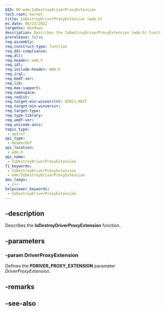 ```yaml
---
UID: NF:wdm.IoDestroyDriverProxyExtension
tech.root: kernel
title: IoDestroyDriverProxyExtension (wdm.h)
ms.date: 08/23/2022
targetos: Windows
description: Describes the IoDestroyDriverProxyExtension (wdm.h) function.
prerelease: false
req.assembly: 
req.construct-type: function
req.ddi-compliance: 
req.dll: 
req.header: wdm.h
req.idl: 
req.include-header: Wdm.h
req.irql: 
req.kmdf-ver: 
req.lib: 
req.max-support: 
req.namespace: 
req.redist: 
req.target-min-winverclnt: WIN11_NEXT
req.target-min-winversvr: 
req.target-type: 
req.type-library: 
req.umdf-ver: 
req.unicode-ansi: 
topic_type:
 - apiref
api_type:
 - HeaderDef
api_location:
 - wdm.h
api_name:
 - IoDestroyDriverProxyExtension
f1_keywords:
 - IoDestroyDriverProxyExtension
 - wdm/IoDestroyDriverProxyExtension
dev_langs:
 - c++
helpviewer_keywords:
 - IoDestroyDriverProxyExtension
---
```


## -description

Describes the **IoDestroyDriverProxyExtension** function.

## -parameters

### -param DriverProxyExtension

Defines the **PDRIVER_PROXY_EXTENSION** parameter *DriverProxyExtension*.

## -remarks

## -see-also
